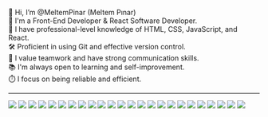 👋 Hi, I’m @MeltemPinar (Meltem Pınar)                      
🌟 I'm a Front-End Developer & React Software Developer.          
🚀 I have professional-level knowledge of HTML, CSS, JavaScript, and React.       
🛠️ Proficient in using Git and effective version control.      
🤝 I value teamwork and have strong communication skills.                 
📚 I'm always open to learning and self-improvement.                   
⏱️ I focus on being reliable and efficient.

<!---
MeltemPinar/MeltemPinar is a ✨ special ✨ repository because its `README.md` (this file) appears on your GitHub profile.
You can click the Preview link to take a look at your changes.
--->
<hr>

<img src="https://img.shields.io/badge/Kaggle-20BEFF?style=for-the-badge&logo=Kaggle&logoColor=white" /> 

<img src="{https://img.shields.io/badge/Tableau-E97627?style=for-the-badge&logo=Tableau&logoColor=white}" />

<img src="{https://img.shields.io/badge/Gmail-D14836?style=for-the-badge&logo=gmail&logoColor=white}" />

<img src="{https://img.shields.io/badge/Telegram-2CA5E0?style=for-the-badge&logo=telegram&logoColor=white}" />

<img src="{https://img.shields.io/badge/PostgreSQL-316192?style=for-the-badge&logo=postgresql&logoColor=white}" />

<img src="{https://img.shields.io/badge/Khan%20Academy-14BF96?style=for-the-badge&logo=Khan%20Academy&logoColor=white}" />

<img src="{https://img.shields.io/badge/Udemy-EC5252?style=for-the-badge&logo=Udemy&logoColor=white}" />

<img src="{https://img.shields.io/badge/W3Schools-04AA6D?style=for-the-badge&logo=W3Schools&logoColor=white}" />

<img src="{https://img.shields.io/badge/Bootstrap-563D7C?style=for-the-badge&logo=bootstrap&logoColor=white}" />

<img src="{https://img.shields.io/badge/Microsoft-666666?style=for-the-badge&logo=microsoft&logoColor=white}" />

<img src="{https://img.shields.io/badge/React-20232A?style=for-the-badge&logo=react&logoColor=61DAFB}" />

<img src="{https://img.shields.io/badge/Slack-4A154B?style=for-the-badge&logo=slack&logoColor=white}" />

<img src="{https://img.shields.io/badge/Zoom-2D8CFF?style=for-the-badge&logo=zoom&logoColor=white}" />

<img src="{https://img.shields.io/badge/Atom-66595C?style=for-the-badge&logo=Atom&logoColor=white}" />

<img src="{https://img.shields.io/badge/VSCode-0078D4?style=for-the-badge&logo=visual%20studio%20code&logoColor=white}" />

<img src="{https://img.shields.io/badge/CSS3-1572B6?style=for-the-badge&logo=css3&logoColor=white}" />

<img src="{https://img.shields.io/badge/HTML5-E34F26?style=for-the-badge&logo=html5&logoColor=white}" />

<img src="{https://img.shields.io/badge/JavaScript-323330?style=for-the-badge&logo=javascript&logoColor=F7DF1E}" />

<img src="{https://img.shields.io/badge/Python-FFD43B?style=for-the-badge&logo=python&logoColor=blue}" />

<img src="{https://img.shields.io/badge/Windows_11-0078d4?style=for-the-badge&logo=windows-11&logoColor=white}" />

<img src="{https://img.shields.io/badge/GitHub-100000?style=for-the-badge&logo=github&logoColor=white}" />

<img src="{https://github-readme-activity-graph.cyclic.app/graph?username={MeltemPinar}}" />

<img src="{https://github-profile-summary-cards.vercel.app/api/cards/profile-details?username={MeltemPinar}}" />

<img src="{https://github-readme-stats.vercel.app/api/top-langs/?username={MeltemPinar}}" />

